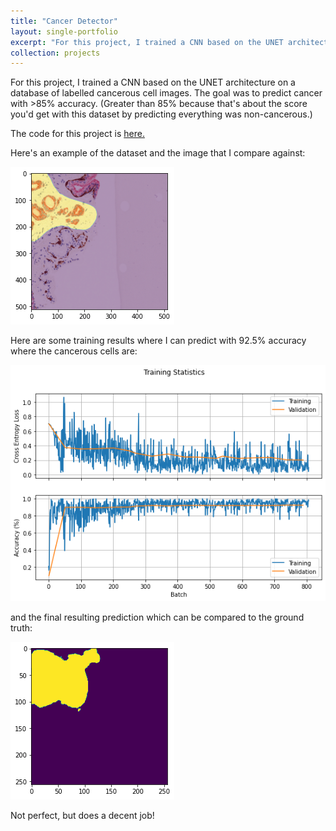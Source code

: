 ```yaml
---
title: "Cancer Detector"
layout: single-portfolio
excerpt: "For this project, I trained a CNN based on the UNET architecture on a database of labelled cancerous cell images. The goal was to predict cancer with >85% accuracy.<br/><img src='/images/cancer_detection_ground_truth.png'>"
collection: projects
---
```


For this project, I trained a CNN based on the UNET architecture on a database of labelled cancerous cell images. The goal was to predict cancer with >85% accuracy. (Greater than 85% because that's about the score you'd get with this dataset by predicting everything was non-cancerous.)

The code for this project is [here.](https://github.com/curtiscjohnson/deep-learning/blob/main/CancerDetector.ipynb)

Here's an example of the dataset and the image that I compare against:

![Ground Truth Cancerous Cells](/images/cancer_detection_ground_truth.png "Ground Truth")

Here are some training results where I can predict with 92.5% accuracy where the cancerous cells are:

![Training Results](/images/cancer_detection_loss_accuracy.png "Loss Accuracy Plot")

and the final resulting prediction which can be compared to the ground truth:

![CNN Prediction](/images/cancer_detection_results.png "CNN Prediction")

Not perfect, but does a decent job!


